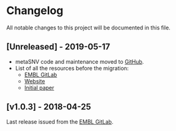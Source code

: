 # Changelog
All notable changes to this project will be documented in this file.

## [Unreleased] - 2019-05-17
- metaSNV code and maintenance moved to [GitHub](https://github.com/metasnv-tool/metaSNV).
- List of all the resources before the migration:
    - [EMBL GitLab](https://git.embl.de/costea/metaSNV)
    - [Website](http://metasnv.embl.de/)
    - [Initial paper](https://journals.plos.org/plosone/article?id=10.1371/journal.pone.0182392)

## [v1.0.3] - 2018-04-25
Last release issued from the [EMBL GitLab](https://git.embl.de/costea/metaSNV).


